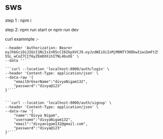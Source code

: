 # sws

step 1 : npm i

step 2: npm run start or npm run dev


curl exammple :-

```curl --location 'localhost:8000/user/userdetails' \
--header 'Authorization: Bearer eyJhbGciOiJIUzI1NiIsInR5cCI6IkpXVCJ9.eyJzdWIiOiIxMjM0NTY3ODkwIiwibmFtZSI6ImRpdnlhIiwiaWF0IjoxNTE2MjM5MDIyfQ.336blejzlkd-5SL_wCoZ7CIf6yZEmDXXihITNL4buXE' \
--data ''```

```curl --location 'localhost:8000/auth/login' \
--header 'Content-Type: application/json' \
--data-raw '{
    "emailOrUserName":"divyaNigam132",
    "password":"divya@123"
}'```


```curl --location 'localhost:8000/auth/signup' \
--header 'Content-Type: application/json' \
--data-raw '{
    "name":"Divya Nigam",
    "username":"divyaNigam132",
    "email":"divyanigam132@gmail.com",
    "password":"divya@123"
}'```
